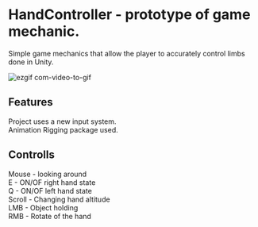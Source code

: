 # HandController - prototype of game mechanic.
Simple game mechanics that allow the player to accurately control limbs done in Unity. 

![ezgif com-video-to-gif](https://github.com/C0llapser/HandController_prototype/assets/139387546/c2a0a2af-d152-45b0-9095-dd3c33e8b6aa)

## Features 

Project uses a new input system.  
Animation Rigging package used.  

## Controlls 

Mouse - looking around  
E - ON/OF right hand state  
Q - ON/OF left hand state  
Scroll - Changing hand altitude  
LMB - Object holding   
RMB - Rotate of the hand   
